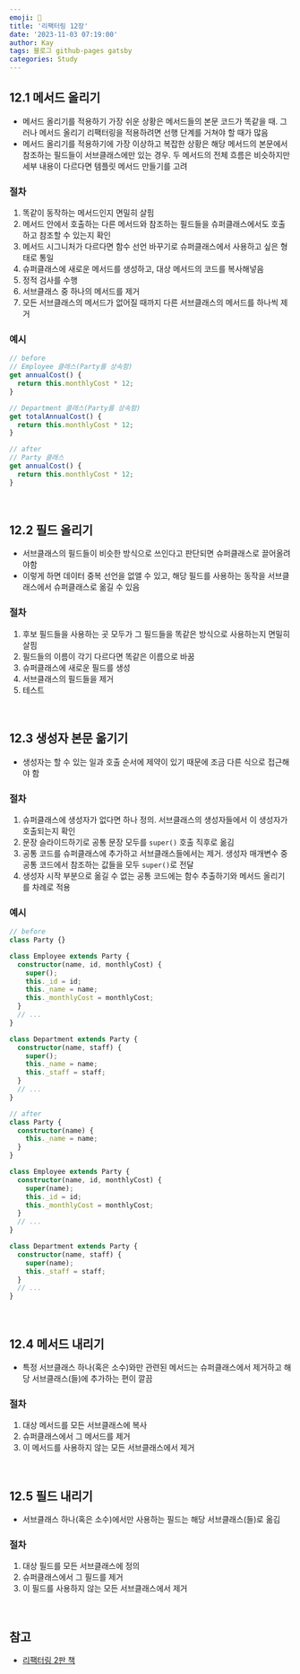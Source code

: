 ```yaml
---
emoji: 👋
title: '리팩터링 12장'
date: '2023-11-03 07:19:00'
author: Kay
tags: 블로그 github-pages gatsby
categories: Study
---
```


## 12.1 메서드 올리기

- 메서드 올리기를 적용하기 가장 쉬운 상황은 메서드들의 본문 코드가 똑같을 때. 그러나 메서드 올리기 리팩터링을 적용하려면 선행 단계를 거쳐야 할 때가 많음
- 메서드 올리기를 적용하기에 가장 이상하고 복잡한 상황은 해당 메서드의 본문에서 참조하는 필드들이 서브클래스에만 있는 경우. 두 메서드의 전체 흐름은 비슷하지만 세부 내용이 다르다면 템플릿 메서드 만들기를 고려

### 절차

1. 똑같이 동작하는 메서드인지 면밀히 살핌
2. 메서드 안에서 호출하는 다른 메서드와 참조하는 필드들을 슈퍼클래스에서도 호출하고 참조할 수 있는지 확인
3. 메서드 시그니처가 다르다면 함수 선언 바꾸기로 슈퍼클래스에서 사용하고 싶은 형태로 통일
4. 슈퍼클래스에 새로운 메서드를 생성하고, 대상 메서드의 코드를 복사해넣음
5. 정적 검사를 수행
6. 서브클래스 중 하나의 메서드를 제거
7. 모든 서브클래스의 메서드가 없어질 때까지 다른 서브클래스의 메서드를 하나씩 제거

### 예시

```ts
// before
// Employee 클래스(Party를 상속함)
get annualCost() {
  return this.monthlyCost * 12;
}

// Department 클래스(Party를 상속함)
get totalAnnualCost() {
  return this.monthlyCost * 12;
}
```

```ts
// after
// Party 클래스
get annualCost() {
  return this.monthlyCost * 12;
}
```

<br>

## 12.2 필드 올리기

- 서브클래스의 필드들이 비슷한 방식으로 쓰인다고 판단되면 슈퍼클래스로 끌어올려야함
- 이렇게 하면 데이터 중복 선언을 없앨 수 있고, 해당 필드를 사용하는 동작을 서브클래스에서 슈퍼클래스로 옮길 수 있음

### 절차

1. 후보 필드들을 사용하는 곳 모두가 그 필드들을 똑같은 방식으로 사용하는지 면밀히 살핌
2. 필드들의 이름이 각기 다르다면 똑같은 이름으로 바꿈
3. 슈퍼클래스에 새로운 필드를 생성
4. 서브클래스의 필드들을 제거
5. 테스트

<br>

## 12.3 생성자 본문 옮기기

- 생성자는 할 수 있는 일과 호출 순서에 제약이 있기 때문에 조금 다른 식으로 접근해야 함

### 절차

1. 슈퍼클래스에 생성자가 없다면 하나 정의. 서브클래스의 생성자들에서 이 생성자가 호출되는지 확인
2. 문장 슬라이드하기로 공통 문장 모두를 `super()` 호출 직후로 옮김
3. 공통 코드를 슈퍼클래스에 추가하고 서브클래스들에서는 제거. 생성자 매개변수 중 공통 코드에서 참조하는 값들을 모두 `super()`로 전달
4. 생성자 시작 부분으로 옮길 수 없는 공통 코드에는 함수 추출하기와 메서드 올리기를 차례로 적용

### 예시

```ts
// before
class Party {}

class Employee extends Party {
  constructor(name, id, monthlyCost) {
    super();
    this._id = id;
    this._name = name;
    this._monthlyCost = monthlyCost;
  }
  // ...
}

class Department extends Party {
  constructor(name, staff) {
    super();
    this._name = name;
    this._staff = staff;
  }
  // ...
}
```

```ts
// after
class Party {
  constructor(name) {
    this._name = name;
  }
}

class Employee extends Party {
  constructor(name, id, monthlyCost) {
    super(name);
    this._id = id;
    this._monthlyCost = monthlyCost;
  }
  // ...
}

class Department extends Party {
  constructor(name, staff) {
    super(name);
    this._staff = staff;
  }
  // ...
}
```

<br>

## 12.4 메서드 내리기

- 특정 서브클래스 하나(혹은 소수)와만 관련된 메서드는 슈퍼클래스에서 제거하고 해당 서브클래스(들)에 추가하는 편이 깔끔

### 절차

1. 대상 메서드를 모든 서브클래스에 복사
2. 슈퍼클래스에서 그 메서드를 제거
3. 이 메서드를 사용하지 않는 모든 서브클래스에서 제거

<br>

## 12.5 필드 내리기

- 서브클래스 하나(혹은 소수)에서만 사용하는 필드는 해당 서브클래스(들)로 옮김

### 절차

1. 대상 필드를 모든 서브클래스에 정의
2. 슈퍼클래스에서 그 필드를 제거
3. 이 필드를 사용하지 않는 모든 서브클래스에서 제거

<br>

## 참고

- [리팩터링 2판 책](https://www.yes24.com/Product/Goods/89649360)

```toc

```
